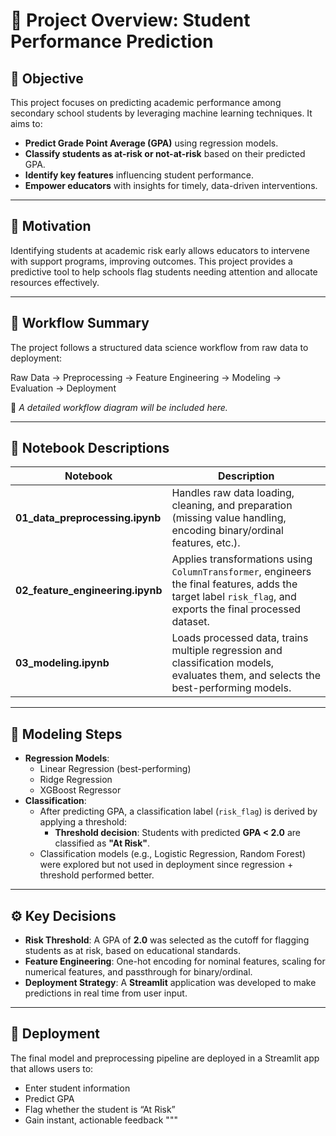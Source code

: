 # 📘 Project Overview: Student Performance Prediction

## 🎯 Objective

This project focuses on predicting academic performance among secondary school students by leveraging machine learning techniques. It aims to:

- **Predict Grade Point Average (GPA)** using regression models.
- **Classify students as at-risk or not-at-risk** based on their predicted GPA.
- **Identify key features** influencing student performance.
- **Empower educators** with insights for timely, data-driven interventions.

---

## 🧠 Motivation

Identifying students at academic risk early allows educators to intervene with support programs, improving outcomes. This project provides a predictive tool to help schools flag students needing attention and allocate resources effectively.

---

## 🔄 Workflow Summary

The project follows a structured data science workflow from raw data to deployment:

Raw Data → Preprocessing → Feature Engineering → Modeling → Evaluation → Deployment

📌 _A detailed workflow diagram will be included here._

---

## 📓 Notebook Descriptions

| Notebook | Description |
|----------|-------------|
| **01_data_preprocessing.ipynb** | Handles raw data loading, cleaning, and preparation (missing value handling, encoding binary/ordinal features, etc.). |
| **02_feature_engineering.ipynb** | Applies transformations using `ColumnTransformer`, engineers the final features, adds the target label `risk_flag`, and exports the final processed dataset. |
| **03_modeling.ipynb** | Loads processed data, trains multiple regression and classification models, evaluates them, and selects the best-performing models. |

---

## 🧪 Modeling Steps

- **Regression Models**:
  - Linear Regression (best-performing)
  - Ridge Regression
  - XGBoost Regressor
- **Classification**:
  - After predicting GPA, a classification label (`risk_flag`) is derived by applying a threshold:
    - **Threshold decision**: Students with predicted **GPA < 2.0** are classified as **"At Risk"**.
  - Classification models (e.g., Logistic Regression, Random Forest) were explored but not used in deployment since regression + threshold performed better.

---

## ⚙️ Key Decisions

- **Risk Threshold**: A GPA of **2.0** was selected as the cutoff for flagging students as at risk, based on educational standards.
- **Feature Engineering**: One-hot encoding for nominal features, scaling for numerical features, and passthrough for binary/ordinal.
- **Deployment Strategy**: A **Streamlit** application was developed to make predictions in real time from user input.

---

## 🚀 Deployment

The final model and preprocessing pipeline are deployed in a Streamlit app that allows users to:

- Enter student information
- Predict GPA
- Flag whether the student is “At Risk”
- Gain instant, actionable feedback
"""
